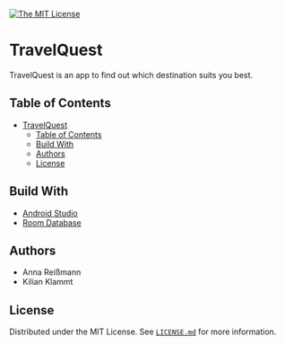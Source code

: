 [![The MIT License](https://img.shields.io/badge/license-MIT-yellowgreen.svg?style=flat-square)](https://gitlab.beuth-hochschule.de/s80116/wp-gruppe1/-/blob/master/LICENSE.md)

# TravelQuest

TravelQuest is an app to find out which destination suits you best.

## Table of Contents

- [TravelQuest](#magicbysvelte)
  - [Table of Contents](#table-of-contents)
  - [Build With](#build-with)
  - [Authors](#authors)
  - [License](#license)


## Build With

- [Android Studio](https://developer.android.com/studio "Android Studio's Homepage")
- [Room Database](https://developer.android.com/reference/androidx/room/RoomDatabase "Room Database Documentation")





## Authors

- Anna Reißmann
- Kilian Klammt

## License

Distributed under the MIT License. See [`LICENSE.md`](https://github.com/Gelantine-Ritter/TravelQuest/blob/master/LICENSE.md) for more information.
